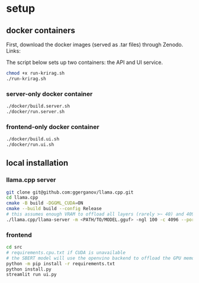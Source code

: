 # setup

## docker containers

First, download the docker images (served as .tar files) through Zenodo.
Links:



The script below sets up two containers: the API and UI service.

```bash
chmod +x run-krirag.sh
./run-krirag.sh
```

### server-only docker container

```bash
./docker/build.server.sh
./docker/run.server.sh
```

### frontend-only docker container

```bash
./docker/build.ui.sh 
./docker/run.ui.sh
```

## local installation

### llama.cpp server

```bash
git clone git@github.com:ggerganov/llama.cpp.git
cd llama.cpp
cmake -B build -DGGML_CUDA=ON
cmake --build build --config Release
# this assumes enough VRAM to offload all layers (rarely >~ 40) and 4096 context length
./llama.cpp/llama-server -m <PATH/TO/MODEL.gguf> -ngl 100 -c 4096 --port 8052
```

### frontend

```bash
cd src
# requirements.cpu.txt if CUDA is unavailable
# the SBERT model will use the openvino backend to offload the GPU memory.
python -m pip install -r requirements.txt
python install.py
streamlit run ui.py
```
